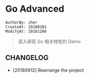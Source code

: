 Go Advanced
===========
```
AuthorBy: zher
CreateAt: 20180101
ModifyAt: 20181206
```

> 深入研究 Go 相关特性的 Demo

## CHANGELOG

- [20180912] Rearrange the project